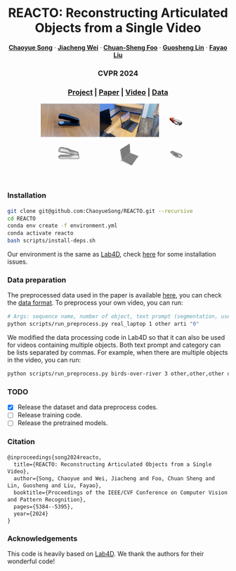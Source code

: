 <div align="center">

  <h1 align="center">REACTO: Reconstructing Articulated Objects from a Single Video</h1>
  <div>
    <a href="https://chaoyuesong.github.io"><strong>Chaoyue Song</strong></a>
    ·
    <a href="https://plusmultiply.github.io/"><strong>Jiacheng Wei</strong></a>
      ·
    <a href="http://ai.stanford.edu/~csfoo/"><strong>Chuan-Sheng Foo</strong></a>
      ·
    <a href="https://guosheng.github.io/"><strong>Guosheng Lin</strong></a>
          ·
    <a href="https://sites.google.com/site/fayaoliu/"><strong>Fayao Liu</strong></a>
  </div>
  
   ### CVPR 2024

   ### [Project](https://chaoyuesong.github.io/REACTO/) | [Paper](https://arxiv.org/abs/2404.11151) | [Video](https://www.youtube.com/watch?v=6f-lyqLMbRc) | [Data](https://huggingface.co/datasets/chaoyue7/reacto_data) 
<tr>
    <img src="https://github.com/ChaoyueSong/ChaoyueSong.github.io/blob/gh-pages/files/project/reacto_cvpr2024/reacto_teaser.gif" width="70%"/>
</tr>
</div>
<br />

### Installation

```bash
git clone git@github.com:ChaoyueSong/REACTO.git --recursive
cd REACTO
conda env create -f environment.yml
conda activate reacto
bash scripts/install-deps.sh
```
Our environment is the same as [Lab4D](https://github.com/lab4d-org/lab4d), check [here](https://lab4d-org.github.io/lab4d/qa.html) for some installation issues.

### Data preparation
The preprocessed data used in the paper is available [here](https://huggingface.co/datasets/chaoyue7/reacto_data), you can check the [data format](https://lab4d-org.github.io/lab4d/tutorials/arbitrary_video.html). To preprocess your own video, you can run:
```bash
# Args: sequence name, number of object, text prompt (segmentation, use other for non-human/non-quad), category from {human, quad, arti, other}, gpu id
python scripts/run_preprocess.py real_laptop 1 other arti "0"
```
We modified the data processing code in Lab4D so that it can also be used for videos containing multiple objects. Both text prompt and category can be lists separated by commas. For example, when there are multiple objects in the video, you can run:
```bash
python scripts/run_preprocess.py birds-over-river 3 other,other,other other,quad,human "0"
```

### TODO
- [x] Release the dataset and data preprocess codes.
- [ ] Release training code.
- [ ] Release the pretrained models.

### Citation

```
@inproceedings{song2024reacto,
  title={REACTO: Reconstructing Articulated Objects from a Single Video},
  author={Song, Chaoyue and Wei, Jiacheng and Foo, Chuan Sheng and Lin, Guosheng and Liu, Fayao},
  booktitle={Proceedings of the IEEE/CVF Conference on Computer Vision and Pattern Recognition},
  pages={5384--5395},
  year={2024}
}
```

### Acknowledgements
This code is heavily based on [Lab4D](https://github.com/lab4d-org/lab4d). We thank the authors for their wonderful code!
